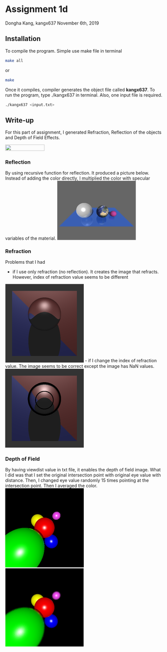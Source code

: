 # Assignment 1d

Dongha Kang, kangx637
November 6th, 2019


## Installation

To compile the program. Simple use make file in terminal
```bash
make all
```
or
```bash
make
```
Once it compiles, compiler generates the object file called **kangx637**. To run the program, type ./kangx637 in terminal.
Also, one input file is required.
```bash
./kangx637 <input.txt>
```


## Write-up

For this part of assignment, I generated Refraction, Reflection of the objects and
Depth of Field Effects.

<img src="cube.png" width="50%" height="50%">



### Reflection
By using recursive function for reflection. It produced a picture below.
Instead of adding the color directly, I multiplied the color with specular variables of the material.
<img src="reflection.png" width="50%" height="50%">

### Refraction
Problems that I had
- if I use only refraction (no reflection). It creates the image that refracts. However, index of refraction value seems to be different
<img src="refraction.png" width="50%" height="50%">
- if I change the index of refraction value. The image seems to be correct except the image has NaN values.
<img src="refraction error.png" width="50%" height="50%">

### Depth of Field
By having viewdist value in txt file, it enables the depth of field image. What I did was that I set the original intersection point with original eye value with distance. Then, I changed eye value randomly 15 times pointing at the intersection point. Then I averaged the color.
<img src="no DOF.png" width="50%" height="50%">
<img src="DOF.png" width="50%" height="50%">
